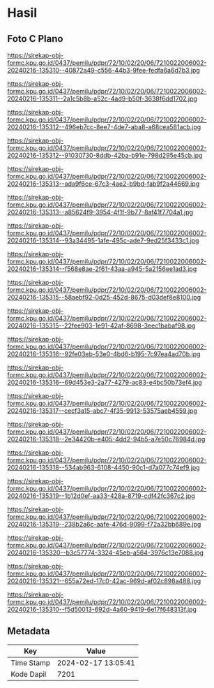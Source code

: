 # Hasil

## Foto C Plano

https://sirekap-obj-formc.kpu.go.id/0437/pemilu/pdpr/72/10/02/20/06/7210022006002-20240216-135310--40872a49-c556-44b3-9fee-fedfa6a6d7b3.jpg

https://sirekap-obj-formc.kpu.go.id/0437/pemilu/pdpr/72/10/02/20/06/7210022006002-20240216-135311--2a1c5b8b-a52c-4ad9-b50f-3638f6dd1702.jpg

https://sirekap-obj-formc.kpu.go.id/0437/pemilu/pdpr/72/10/02/20/06/7210022006002-20240216-135312--496eb7cc-8ee7-4de7-aba8-a68cea581acb.jpg

https://sirekap-obj-formc.kpu.go.id/0437/pemilu/pdpr/72/10/02/20/06/7210022006002-20240216-135312--91030730-8ddb-42ba-b91e-798d295e45cb.jpg

https://sirekap-obj-formc.kpu.go.id/0437/pemilu/pdpr/72/10/02/20/06/7210022006002-20240216-135313--ada9f6ce-67c3-4ae2-b9bd-fab9f2a44669.jpg

https://sirekap-obj-formc.kpu.go.id/0437/pemilu/pdpr/72/10/02/20/06/7210022006002-20240216-135313--a85624f9-3954-4f1f-9b77-8af41f7704a1.jpg

https://sirekap-obj-formc.kpu.go.id/0437/pemilu/pdpr/72/10/02/20/06/7210022006002-20240216-135314--93a34495-1afe-495c-ade7-9ed25f3433c1.jpg

https://sirekap-obj-formc.kpu.go.id/0437/pemilu/pdpr/72/10/02/20/06/7210022006002-20240216-135314--f568e8ae-2f61-43aa-a945-5a2156ee1ad3.jpg

https://sirekap-obj-formc.kpu.go.id/0437/pemilu/pdpr/72/10/02/20/06/7210022006002-20240216-135315--58aebf92-0d25-452d-8675-d03def8e8100.jpg

https://sirekap-obj-formc.kpu.go.id/0437/pemilu/pdpr/72/10/02/20/06/7210022006002-20240216-135315--22fee903-1e91-42af-8698-3eec1babaf98.jpg

https://sirekap-obj-formc.kpu.go.id/0437/pemilu/pdpr/72/10/02/20/06/7210022006002-20240216-135316--92fe03eb-53e0-4bd6-b195-7c97ea4ad70b.jpg

https://sirekap-obj-formc.kpu.go.id/0437/pemilu/pdpr/72/10/02/20/06/7210022006002-20240216-135316--69d453e3-2a77-4279-ac83-e4bc50b73ef4.jpg

https://sirekap-obj-formc.kpu.go.id/0437/pemilu/pdpr/72/10/02/20/06/7210022006002-20240216-135317--cecf3a15-abc7-4f35-9913-53575aeb4559.jpg

https://sirekap-obj-formc.kpu.go.id/0437/pemilu/pdpr/72/10/02/20/06/7210022006002-20240216-135318--2e34420b-e405-4dd2-94b5-a7e50c76984d.jpg

https://sirekap-obj-formc.kpu.go.id/0437/pemilu/pdpr/72/10/02/20/06/7210022006002-20240216-135318--534ab963-6108-4450-90c1-d7a077c74ef9.jpg

https://sirekap-obj-formc.kpu.go.id/0437/pemilu/pdpr/72/10/02/20/06/7210022006002-20240216-135319--1b12d0ef-aa33-428a-8719-cdf42fc367c2.jpg

https://sirekap-obj-formc.kpu.go.id/0437/pemilu/pdpr/72/10/02/20/06/7210022006002-20240216-135319--238b2a6c-aafe-476d-9099-f72a32bb689e.jpg

https://sirekap-obj-formc.kpu.go.id/0437/pemilu/pdpr/72/10/02/20/06/7210022006002-20240216-135320--b3c57774-3324-45eb-a564-3976c13e7088.jpg

https://sirekap-obj-formc.kpu.go.id/0437/pemilu/pdpr/72/10/02/20/06/7210022006002-20240216-135321--655a72ed-17c0-42ac-969d-af02c898a488.jpg

https://sirekap-obj-formc.kpu.go.id/0437/pemilu/pdpr/72/10/02/20/06/7210022006002-20240216-135310--f5d50013-692d-4a60-9419-6e17f648313f.jpg


## Metadata

| Key        | Value               |
| ---------- | ------------------- |
| Time Stamp | 2024-02-17 13:05:41 |
| Kode Dapil | 7201                |



